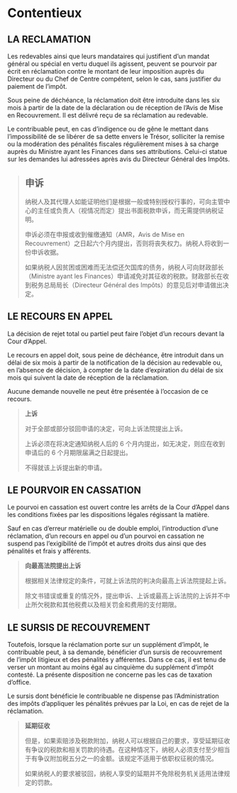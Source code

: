 # Contentieux

## **LA RECLAMATION**

Les redevables ainsi que leurs mandataires qui justifient d’un mandat général ou spécial en vertu duquel ils agissent, peuvent se pourvoir par écrit en réclamation contre le montant de leur imposition auprès du Directeur ou du Chef de Centre compétent, selon le cas, sans justifier du paiement de l’impôt.

Sous peine de déchéance, la réclamation doit être introduite dans les six mois à partir de la date de la déclaration ou de réception de l’Avis de Mise en Recouvrement. Il est délivré reçu de sa réclamation au redevable.

Le contribuable peut, en cas d’indigence ou de gêne le mettant dans l’impossibilité de se libérer de sa dette envers le Trésor, solliciter la remise ou la modération des pénalités fiscales régulièrement mises à sa charge auprès du Ministre ayant les Finances dans ses attributions. Celui-ci statue sur les demandes lui adressées après avis du Directeur Général des Impôts.

> ## 申诉
>
> 纳税人及其代理人如能证明他们是根据一般或特别授权行事的，可向主管中心的主任或负责人（视情况而定）提出书面税款申诉，而无需提供纳税证明。
>
> 申诉必须在申报或收到催缴通知（AMR，Avis de Mise en Recouvrement）之日起六个月内提出，否则将丧失权力。纳税人将收到一份申诉收据。
>
> 如果纳税人因贫困或困难而无法偿还欠国库的债务，纳税人可向财政部长（Ministre ayant les Finances）申请减免对其征收的税款。财政部长在收到税务总局局长（Directeur Général des Impôts）的意见后对申请做出决定。

## **LE RECOURS EN APPEL**

La décision de rejet total ou partiel peut faire l’objet d’un recours devant la Cour d’Appel.

Le recours en appel doit, sous peine de déchéance, être introduit dans un délai de six mois à partir de la notification de la décision au redevable ou, en l’absence de décision, à compter de la date d’expiration du délai de six mois qui suivent la date de réception de la réclamation.

Aucune demande nouvelle ne peut être présentée à l’occasion de ce recours.

> **上诉**
>
> 对于全部或部分驳回申请的决定，可向上诉法院提出上诉。
>
> 上诉必须在将决定通知纳税人后的 6 个月内提出，如无决定，则应在收到申请后的 6 个月期限届满之日起提出。
>
> 不得就该上诉提出新的申请。

## **LE POURVOIR EN CASSATION**

Le pourvoi en cassation est ouvert contre les arrêts de la Cour d’Appel dans les conditions fixées par les dispositions légales régissant la matière.

Sauf en cas d’erreur matérielle ou de double emploi, l’introduction d’une réclamation, d’un recours en appel ou d’un pourvoi en cassation ne suspend pas l’exigibilité de l’impôt et autres droits dus ainsi que des pénalités et frais y afférents.

> **向最高法院提出上诉**
>
> 根据相关法律规定的条件，可就上诉法院的判决向最高上诉法院提起上诉。
>
> 除文书错误或重复的情况外，提出申诉、上诉或最高上诉法院的上诉并不中止所欠税款和其他税费以及相关罚金和费用的支付期限。

## **LE SURSIS DE RECOUVREMENT**

Toutefois, lorsque la réclamation porte sur un supplément d’impôt, le contribuable peut, à sa demande, bénéficier d’un sursis de recouvrement de l’impôt litigieux et des pénalités y afférentes. Dans ce cas, il est tenu de verser un montant au moins égal au cinquième du supplément d’impôt contesté. La présente disposition ne concerne pas les cas de taxation d’office.

Le sursis dont bénéficie le contribuable ne dispense pas l’Administration des impôts d’appliquer les pénalités prévues par la Loi, en cas de rejet de la réclamation.

> **延期征收**
>
> 但是，如果索赔涉及税款附加，纳税人可以根据自己的要求，享受延期征收有争议的税款和相关罚款的待遇。在这种情况下，纳税人必须支付至少相当于有争议附加税五分之一的金额。该规定不适用于依职权征税的情况。
>
> 如果纳税人的要求被驳回，纳税人享受的延期并不免除税务机关适用法律规定的罚款。